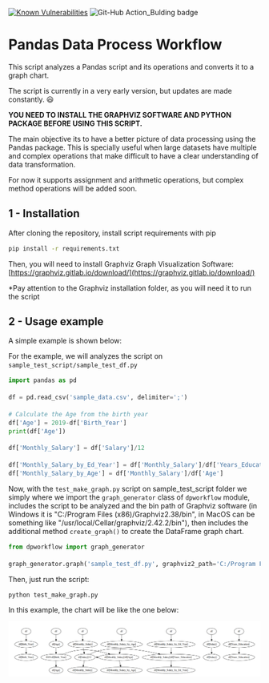 [![Known Vulnerabilities](https://snyk.io/test/github/rmazzine/dataprocessworkflow/badge.svg)](https://snyk.io/test/github/rmazzine/dataprocessworkflow) ![Git-Hub Action_Bulding badge](https://github.com/rmazzine/dataprocessworkflow/workflows/Python%20application/badge.svg)

# Pandas Data Process Workflow

This script analyzes a Pandas script and its operations and converts it to a graph chart.

The script is currently in a very early version, but updates are made constantly. :smiley:

**YOU NEED TO INSTALL THE GRAPHVIZ SOFTWARE AND PYTHON PACKAGE BEFORE USING THIS SCRIPT.**

The main objective its to have a better picture of data processing using the Pandas package. This is specially useful when large datasets have multiple and complex operations that make difficult to have a clear understanding of data transformation. 

For now it supports assignment and arithmetic operations, but complex method operations will be added soon.

## 1 - Installation

After cloning the repository, install script requirements with pip
```bash
pip install -r requirements.txt
```
Then, you will need to install Graphviz Graph Visualization Software:
[https://graphviz.gitlab.io/download/](https://graphviz.gitlab.io/download/)

*Pay attention to the Graphviz installation folder, as you will need it to run the script

## 2 - Usage example

A simple example is shown below:

For the example, we will analyzes the script on `sample_test_script/sample_test_df.py`

```python
import pandas as pd  
  
df = pd.read_csv('sample_data.csv', delimiter=';')  
  
# Calculate the Age from the birth year  
df['Age'] = 2019-df['Birth_Year']  
print(df['Age'])  
  
df['Monthly_Salary'] = df['Salary']/12  
  
df['Monthly_Salary_by_Ed_Year'] = df['Monthly_Salary']/df['Years_Education']  
df['Monthly_Salary_by_Age'] = df['Monthly_Salary']/df['Age']
```

Now, with the `test_make_graph.py` script on sample_test_script folder we simply where we import the `graph_generator` class of `dpworkflow` module, includes the script to be analyzed and the bin path of Graphviz software (in Windows it is "C:/Program Files (x86)/Graphviz2.38/bin", in MacOS can be something like "/usr/local/Cellar/graphviz/2.42.2/bin"), then includes the additional method `create_graph()` to create the DataFrame graph chart.

```python
from dpworkflow import graph_generator

graph_generator.graph('sample_test_df.py', graphviz2_path='C:/Program Files (x86)/Graphviz2.38/bin').create_graph()
```
Then, just run the script:
```bash
python test_make_graph.py
```

In this example, the chart will be like the one below: 

![Example image of script output](img/example1.png?raw=true "Output Example")
